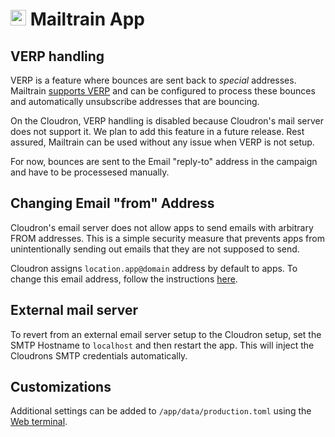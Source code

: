 # <img src="/documentation/img/mailtrain-logo.png" width="25px"> Mailtrain App

## VERP handling

VERP is a feature where bounces are sent back to _special_ addresses.
Mailtrain [supports VERP](https://github.com/Mailtrain-org/mailtrain#5-set-up-verp)
and can be configured to process these bounces and automatically unsubscribe
addresses that are bouncing.

On the Cloudron, VERP handling is disabled because Cloudron's mail server
does not support it. We plan to add this feature in a future release. Rest
assured, Mailtrain can be used without any issue when VERP is not setup.

For now, bounces are sent to the Email "reply-to" address in the campaign
and have to be processesed manually.

## Changing Email "from" Address

Cloudron's email server does not allow apps to send emails with arbitrary
FROM addresses. This is a simple security measure that prevents apps from
unintentionally sending out emails that they are not supposed to send.

Cloudron assigns `location.app@domain` address by default to apps.
To change this email address, follow the instructions [here](/documentation/email/#changing-the-from-address-of-an-app).

## External mail server

To revert from an external email server setup to the Cloudron setup,
set the SMTP Hostname to `localhost` and then restart the app.
This will inject the Cloudrons SMTP credentials automatically.

## Customizations
 
Additional settings can be added to `/app/data/production.toml` using
the [Web terminal](/documentation/apps#web-terminal).

